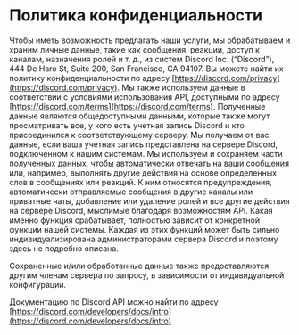 # Политика конфиденциальности

Чтобы иметь возможность предлагать наши услуги, мы обрабатываем и храним личные данные, такие как сообщения, реакции, доступ к каналам, назначения ролей и т. д., из систем Discord Inc. (“Discord”), 444 De Haro St, Suite 200, San Francisco, CA 94107. Вы можете найти их политику конфиденциальности по адресу [https://discord.com/privacy](https://discord.com/privacy). Мы также используем данные в соответствии с условиями использования API, доступными по адресу [https://discord.com/terms](https://discord.com/terms). Полученные данные являются общедоступными данными, которые также могут просматривать все, у кого есть учетная запись Discord и кто присоединился к соответствующему серверу. Мы получаем от вас данные, если ваша учетная запись представлена ​​на сервере Discord, подключенном к нашим системам. Мы используем и сохраняем части полученных данных, чтобы автоматически отвечать на ваши сообщения или, например, выполнять другие действия на основе определенных слов в сообщениях или реакций. К ним относятся предупреждения, автоматически отправляемые сообщения в другие каналы или приватные чаты, добавление или удаление ролей и все другие действия на сервере Discord, мыслимые благодаря возможностям API. Какая именно функция срабатывает, полностью зависит от конкретной функции нашей системы. Каждая из этих функций может быть сильно индивидуализирована администраторами сервера Discord и поэтому здесь не подробно описана.

Сохраненные и/или обработанные данные также предоставляются другим членам сервера по запросу, в зависимости от индивидуальной конфигурации.

Документацию по Discord API можно найти по адресу [https://discord.com/developers/docs/intro](https://discord.com/developers/docs/intro)
